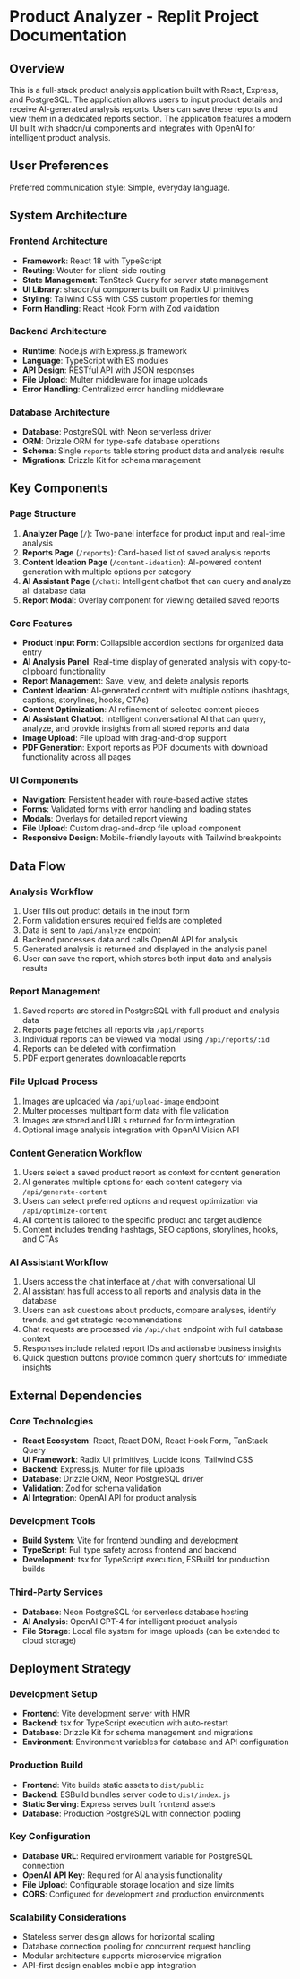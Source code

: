 # Product Analyzer - Replit Project Documentation

## Overview

This is a full-stack product analysis application built with React, Express, and PostgreSQL. The application allows users to input product details and receive AI-generated analysis reports. Users can save these reports and view them in a dedicated reports section. The application features a modern UI built with shadcn/ui components and integrates with OpenAI for intelligent product analysis.

## User Preferences

Preferred communication style: Simple, everyday language.

## System Architecture

### Frontend Architecture
- **Framework**: React 18 with TypeScript
- **Routing**: Wouter for client-side routing
- **State Management**: TanStack Query for server state management
- **UI Library**: shadcn/ui components built on Radix UI primitives
- **Styling**: Tailwind CSS with CSS custom properties for theming
- **Form Handling**: React Hook Form with Zod validation

### Backend Architecture
- **Runtime**: Node.js with Express.js framework
- **Language**: TypeScript with ES modules
- **API Design**: RESTful API with JSON responses
- **File Upload**: Multer middleware for image uploads
- **Error Handling**: Centralized error handling middleware

### Database Architecture
- **Database**: PostgreSQL with Neon serverless driver
- **ORM**: Drizzle ORM for type-safe database operations
- **Schema**: Single `reports` table storing product data and analysis results
- **Migrations**: Drizzle Kit for schema management

## Key Components

### Page Structure
1. **Analyzer Page** (`/`): Two-panel interface for product input and real-time analysis
2. **Reports Page** (`/reports`): Card-based list of saved analysis reports
3. **Content Ideation Page** (`/content-ideation`): AI-powered content generation with multiple options per category
4. **AI Assistant Page** (`/chat`): Intelligent chatbot that can query and analyze all database data
5. **Report Modal**: Overlay component for viewing detailed saved reports

### Core Features
- **Product Input Form**: Collapsible accordion sections for organized data entry
- **AI Analysis Panel**: Real-time display of generated analysis with copy-to-clipboard functionality
- **Report Management**: Save, view, and delete analysis reports
- **Content Ideation**: AI-generated content with multiple options (hashtags, captions, storylines, hooks, CTAs)
- **Content Optimization**: AI refinement of selected content pieces
- **AI Assistant Chatbot**: Intelligent conversational AI that can query, analyze, and provide insights from all stored reports and data
- **Image Upload**: File upload with drag-and-drop support
- **PDF Generation**: Export reports as PDF documents with download functionality across all pages

### UI Components
- **Navigation**: Persistent header with route-based active states
- **Forms**: Validated forms with error handling and loading states
- **Modals**: Overlays for detailed report viewing
- **File Upload**: Custom drag-and-drop file upload component
- **Responsive Design**: Mobile-friendly layouts with Tailwind breakpoints

## Data Flow

### Analysis Workflow
1. User fills out product details in the input form
2. Form validation ensures required fields are completed
3. Data is sent to `/api/analyze` endpoint
4. Backend processes data and calls OpenAI API for analysis
5. Generated analysis is returned and displayed in the analysis panel
6. User can save the report, which stores both input data and analysis results

### Report Management
1. Saved reports are stored in PostgreSQL with full product and analysis data
2. Reports page fetches all reports via `/api/reports`
3. Individual reports can be viewed via modal using `/api/reports/:id`
4. Reports can be deleted with confirmation
5. PDF export generates downloadable reports

### File Upload Process
1. Images are uploaded via `/api/upload-image` endpoint
2. Multer processes multipart form data with file validation
3. Images are stored and URLs returned for form integration
4. Optional image analysis integration with OpenAI Vision API

### Content Generation Workflow
1. Users select a saved product report as context for content generation
2. AI generates multiple options for each content category via `/api/generate-content`
3. Users can select preferred options and request optimization via `/api/optimize-content`
4. All content is tailored to the specific product and target audience
5. Content includes trending hashtags, SEO captions, storylines, hooks, and CTAs

### AI Assistant Workflow
1. Users access the chat interface at `/chat` with conversational UI
2. AI assistant has full access to all reports and analysis data in the database
3. Users can ask questions about products, compare analyses, identify trends, and get strategic recommendations
4. Chat requests are processed via `/api/chat` endpoint with full database context
5. Responses include related report IDs and actionable business insights
6. Quick question buttons provide common query shortcuts for immediate insights

## External Dependencies

### Core Technologies
- **React Ecosystem**: React, React DOM, React Hook Form, TanStack Query
- **UI Framework**: Radix UI primitives, Lucide icons, Tailwind CSS
- **Backend**: Express.js, Multer for file uploads
- **Database**: Drizzle ORM, Neon PostgreSQL driver
- **Validation**: Zod for schema validation
- **AI Integration**: OpenAI API for product analysis

### Development Tools
- **Build System**: Vite for frontend bundling and development
- **TypeScript**: Full type safety across frontend and backend
- **Development**: tsx for TypeScript execution, ESBuild for production builds

### Third-Party Services
- **Database**: Neon PostgreSQL for serverless database hosting
- **AI Analysis**: OpenAI GPT-4 for intelligent product analysis
- **File Storage**: Local file system for image uploads (can be extended to cloud storage)

## Deployment Strategy

### Development Setup
- **Frontend**: Vite development server with HMR
- **Backend**: tsx for TypeScript execution with auto-restart
- **Database**: Drizzle Kit for schema management and migrations
- **Environment**: Environment variables for database and API configuration

### Production Build
- **Frontend**: Vite builds static assets to `dist/public`
- **Backend**: ESBuild bundles server code to `dist/index.js`
- **Static Serving**: Express serves built frontend assets
- **Database**: Production PostgreSQL with connection pooling

### Key Configuration
- **Database URL**: Required environment variable for PostgreSQL connection
- **OpenAI API Key**: Required for AI analysis functionality
- **File Upload**: Configurable storage location and size limits
- **CORS**: Configured for development and production environments

### Scalability Considerations
- Stateless server design allows for horizontal scaling
- Database connection pooling for concurrent request handling
- Modular architecture supports microservice migration
- API-first design enables mobile app integration